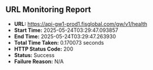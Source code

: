 ## URL Monitoring Report

- **URL:** https://api-gw1-prod1.fisglobal.com/gw/v1/health
- **Start Time:** 2025-05-24T03:29:47.093857
- **End Time:** 2025-05-24T03:29:47.263930
- **Total Time Taken:** 0.170073 seconds
- **HTTP Status Code:** 200
- **Status:** Success
- **Failure Reason:** N/A
